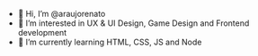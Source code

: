 - 👋 Hi, I’m @araujorenato
- 👀 I’m interested in UX & UI Design, Game Design and Frontend development
- 🌱 I’m currently learning HTML, CSS, JS and Node


<!---
araujorenato/araujorenato is a ✨ special ✨ repository because its `README.md` (this file) appears on your GitHub profile.
You can click the Preview link to take a look at your changes.
--->
